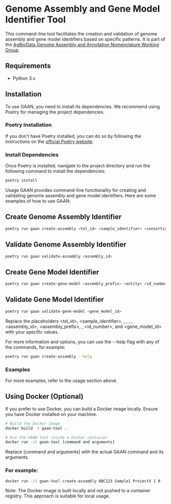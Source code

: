 # Genome Assembly and Gene Model Identifier Tool

This command-line tool facilitates the creation and validation of genome assembly and gene model identifiers based on specific patterns. It is part of the [AgBioData Genome Assembly and Annotation Nomenclature Working Group](https://github.com/AgBioData/Genome-Assembly-and-Annotation-Nomenclature_WG).

## Requirements

- Python 3.x

## Installation

To use GAAN, you need to install its dependencies. We recommend using Poetry for managing the project dependencies.

### Poetry Installation

If you don't have Poetry installed, you can do so by following the instructions on the [official Poetry website](https://python-poetry.org/docs/#installation).

### Install Dependencies

Once Poetry is installed, navigate to the project directory and run the following command to install the dependencies:

```bash
poetry install
```
Usage
GAAN provides command-line functionality for creating and validating genome assembly and gene model identifiers. Here are some examples of how to use GAAN:

## Create Genome Assembly Identifier
```bash
poetry run gaan create-assembly <tol_id> <sample_identifier> <consortium> <version> <subversion> --optional <optional>
```

## Validate Genome Assembly Identifier
```bash
poetry run gaan validate-assembly <assembly_id>
```

## Create Gene Model Identifier
```bash
poetry run gaan create-gene-model <assembly_prefix> <entity> <id_number>
```

## Validate Gene Model Identifier
```bash
poetry run gaan validate-gene-model <gene_model_id>
```

Replace the placeholders <tol_id>, <sample_identifier>, <consortium>, <version>, <subversion>, <optional>, <assembly_id>, <assembly_prefix>, <entity>, <id_number>, and <gene_model_id> with your specific values.

For more information and options, you can use the --help flag with any of the commands, for example:

```bash
poetry run gaan create-assembly --help
```

### Examples
For more examples, refer to the usage section above.

## Using Docker (Optional)

If you prefer to use Docker, you can build a Docker image locally. Ensure you have Docker installed on your machine.

```bash
# Build the Docker image
docker build -t gaan-tool .

# Run the GAAN tool inside a Docker container
docker run -it gaan-tool [command and arguments]
```

Replace [command and arguments] with the actual GAAN command and its arguments. 

### For example:

```bash
docker run -it gaan-tool create-assembly ABC123 Sample1 ProjectX 1 0
```
Note: The Docker image is built locally and not pushed to a container registry. This approach is suitable for local usage.
